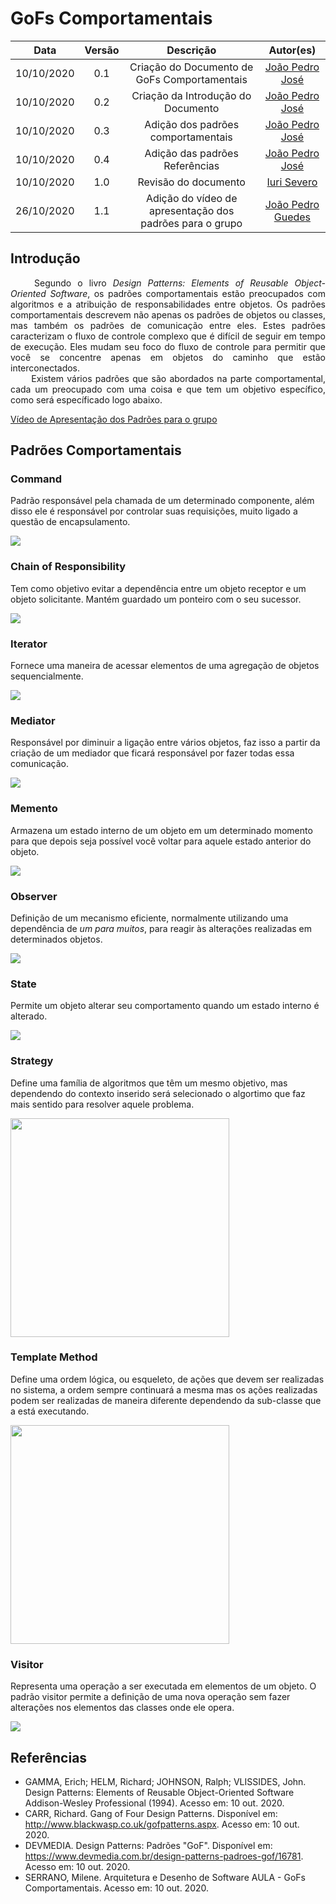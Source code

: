 # GoFs Comportamentais

|    Data    | Versão |         Descrição         |           Autor(es)           |
| :--------: | :----: | :-----------------------: | :---------------------------: |
| 10/10/2020 | 0.1 | Criação do Documento de GoFs Comportamentais |[João Pedro José](https://github.com/sudjoao) |
| 10/10/2020 | 0.2 | Criação da Introdução do Documento |[João Pedro José](https://github.com/sudjoao)|
| 10/10/2020 | 0.3 | Adição dos padrões comportamentais |[João Pedro José](https://github.com/sudjoao)|
| 10/10/2020 | 0.4 | Adição das padrões Referências |[João Pedro José](https://github.com/sudjoao)|
| 10/10/2020 | 1.0 | Revisão do documento |[Iuri Severo](https://github.com/iurisevero)|
| 26/10/2020 | 1.1 | Adição do vídeo de apresentação dos padrões para o grupo | [João Pedro Guedes](https://github.com/sudjoao)|

## Introdução

<p align="justify"> &emsp;&emsp; Segundo o livro <i>Design Patterns: Elements of Reusable Object-Oriented Software</i>,  os padrões comportamentais estão preocupados com algoritmos e a atribuição de responsabilidades entre objetos. Os padrões comportamentais descrevem não apenas os padrões de objetos ou classes, mas também os padrões de comunicação entre eles. Estes padrões caracterizam o fluxo de controle complexo que é difícil de seguir em tempo de execução. Eles mudam seu foco do fluxo de controle para permitir que você se concentre apenas em objetos do caminho que estão interconectados. <br />&emsp;&emsp;
Existem vários padrões que são abordados na parte comportamental, cada um preocupado com uma coisa e que tem um objetivo específico, como será específicado logo abaixo.</p>

<a href="https://www.youtube.com/watch?v=-vcKeqCAaS8">Vídeo de Apresentação dos Padrões para o grupo</a>

## Padrões Comportamentais

### Command
Padrão responsável pela chamada de um determinado componente, além disso ele é responsável por controlar suas requisições, muito ligado a questão de encapsulamento.

<img src='docs/Assets/Img/Studies/GoFs/Command.png'>

### Chain of Responsibility
Tem como objetivo evitar a dependência entre um objeto receptor e um objeto solicitante. Mantém guardado um ponteiro com o seu sucessor.

<img src='docs/Assets/Img/Studies/GoFs/ChainOfResponsibility.png'>

### Iterator
Fornece uma maneira de acessar elementos de uma agregação de objetos sequencialmente.

<img src='docs/Assets/Img/Studies/GoFs/Iterator.png'>

### Mediator 
Responsável por diminuir a ligação entre vários objetos, faz isso a partir da criação de um mediador que ficará responsável por fazer todas essa comunicação.

<img src='docs/Assets/Img/Studies/GoFs/Mediator.png'>

### Memento
Armazena um estado interno de um objeto em um determinado momento para que depois seja possível você voltar para aquele estado anterior do objeto.

<img src='docs/Assets/Img/Studies/GoFs/Memento.png'>

### Observer
Definição de um mecanismo eficiente, normalmente utilizando uma dependência de *um para muitos*, para reagir às alterações realizadas em determinados objetos.

<img src='docs/Assets/Img/Studies/GoFs/Observer.png'>

### State
Permite um objeto alterar seu comportamento quando um estado interno é alterado.

<img src='docs/Assets/Img/Studies/GoFs/State.png'>

### Strategy
Define uma família de algoritmos que têm um mesmo objetivo, mas dependendo do contexto inserido será selecionado o algortimo que faz mais sentido para resolver aquele problema.

<img src='docs/Assets/Img/Studies/GoFs/Strategy.png' height=350>

### Template Method
Define uma ordem lógica, ou esqueleto, de ações que devem ser realizadas no sistema, a ordem sempre continuará a mesma mas os ações realizadas podem ser realizadas de maneira diferente dependendo da sub-classe que a está executando.

<img src='docs/Assets/Img/Studies/GoFs/TemplateMethod.png' height=350>

### Visitor
Representa uma operação a ser executada em elementos de um objeto. O padrão visitor permite a definição de uma nova operação sem fazer alterações nos elementos das classes onde ele opera.

<img src='docs/Assets/Img/Studies/GoFs/Visitor.png'>



## Referências
* GAMMA, Erich; HELM, Richard; JOHNSON, Ralph; VLISSIDES, John. Design Patterns: Elements of Reusable Object-Oriented Software Addison-Wesley Professional (1994). Acesso em: 10 out. 2020.
* CARR, Richard. Gang of Four Design Patterns. Disponível em: http://www.blackwasp.co.uk/gofpatterns.aspx. Acesso em: 10 out. 2020.
* DEVMEDIA. Design Patterns: Padrões "GoF". Disponível em: https://www.devmedia.com.br/design-patterns-padroes-gof/16781. Acesso em: 10 out. 2020.
* SERRANO, Milene. Arquitetura e Desenho de Software AULA - GoFs Comportamentais. Acesso em: 10 out. 2020.


